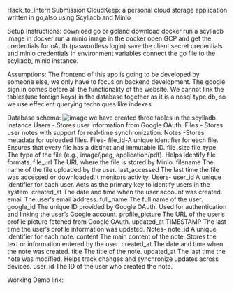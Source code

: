 Hack_to_Intern Submission
CloudKeep: a personal cloud storage application written in go,also using Scylladb and MinIo

Setup Instructions: 
download go or goland
download docker
run a scylladb image in docker
run a minio image in the docker
open GCP and get the credentials for oAuth (paswordless login)
save the client secret credentials and minio credentials in environment variables
connect the go file to the scylladb, minio instance.

Assumptions:
The frontend of this app is going to be developed by someone else, we only have to focus on backend development.
The google sign in comes before all the  functionality of the website.
We cannot link the tables(use foreign keys) in the database together as it is a nosql type db, so we use effecient querying techniques like indexes.

Database schema:
![image](https://github.com/user-attachments/assets/07b9bd05-e7e4-4c9e-a866-ca6b6e6dc8c0)
we have created three tables in the scylladb instance
Users - Stores user information from Google OAuth.
Files - Stores user notes with support for real-time synchronization.
Notes -Stores metadata for uploaded files.
Files- file_id-A unique identifier for each file. Ensures that every file has a distinct and immutable ID.
       file_size
       file_type	The type of the file (e.g., image/jpeg, application/pdf). Helps identify file formats.
       file_url		The URL where the file is stored by MinIo.
       filename		The name of the file uploaded by the user.
       last_accessed		The last time the file was accessed or downloaded.It monitors activity.
Users- user_id	A unique identifier for each user. Acts as the primary key to identify users in the system.
      created_at		The date and time when the user account was created.
      email		The user’s email address. 
      full_name		The full name of the user. 
      google_id	The unique ID provided by Google OAuth. Used for authentication and linking the user’s Google account.
      profile_picture		The URL of the user’s profile picture fetched from Google OAuth. 
      updated_at	TIMESTAMP	The last time the user’s profile information was updated.
Notes- note_id		A unique identifier for each note. 
       content		The main content of the note. Stores the text or information entered by the user.
      created_at		The date and time when the note was created. 
      title		The title of the note. 
      updated_at	The last time the note was modified. Helps track changes and synchronize updates across devices.
       user_id	The ID of the user who created the note. 

Working Demo link:

